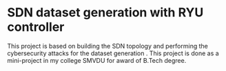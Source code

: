 # SDN dataset generation with RYU controller
This project is based on building the SDN topology and performing the cybersecurity attacks for the dataset generation .
This project is done as a mini-project in my college SMVDU for award of B.Tech degree.
